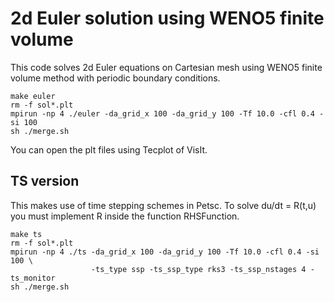 # 2d Euler solution using WENO5 finite volume

This code solves 2d Euler equations on Cartesian mesh using WENO5 finite volume method with periodic boundary conditions.
```
make euler
rm -f sol*.plt
mpirun -np 4 ./euler -da_grid_x 100 -da_grid_y 100 -Tf 10.0 -cfl 0.4 -si 100
sh ./merge.sh
```
You can open the plt files using Tecplot of VisIt.

## TS version

This makes use of time stepping schemes in Petsc. To solve du/dt = R(t,u) you must implement R inside the function RHSFunction.

```
make ts
rm -f sol*.plt
mpirun -np 4 ./ts -da_grid_x 100 -da_grid_y 100 -Tf 10.0 -cfl 0.4 -si 100 \
                  -ts_type ssp -ts_ssp_type rks3 -ts_ssp_nstages 4 -ts_monitor 
sh ./merge.sh
```
